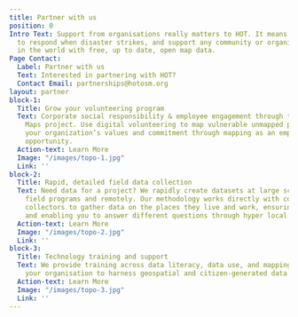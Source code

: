 ```yaml
---
title: Partner with us
position: 0
Intro Text: Support from organisations really matters to HOT. It means we can be ready
  to respond when disaster strikes, and support any community or organisation anywhere
  in the world with free, up to date, open map data.
Page Contact:
  Label: Partner with us
  Text: Interested in partnering with HOT?
  Contact Email: partnerships@hotosm.org
layout: partner
block-1:
  Title: Grow your volunteering program
  Text: Corporate social responsibility & employee engagement through the Missing
    Maps project. Use digital volunteering to map vulnerable unmapped places. Demonstrate
    your organization’s values and commitment through mapping as an employee volunteering
    opportunity.
  Action-text: Learn More
  Image: "/images/topo-1.jpg"
  Link: ''
block-2:
  Title: Rapid, detailed field data collection
  Text: Need data for a project? We rapidly create datasets at large scale, both in
    field programs and remotely. Our methodology works directly with community data
    collectors to gather data on the places they live and work, ensuring data accuracy,
    and enabling you to answer different questions through hyper local knowledge.
  Action-text: Learn More
  Image: "/images/topo-2.jpg"
  Link: ''
block-3:
  Title: Technology training and support
  Text: We provide training across data literacy, data use, and mapping, to strengthen
    your organisation to harness geospatial and citizen-generated data.
  Action-text: Learn More
  Image: "/images/topo-3.jpg"
  Link: ''
---
```


